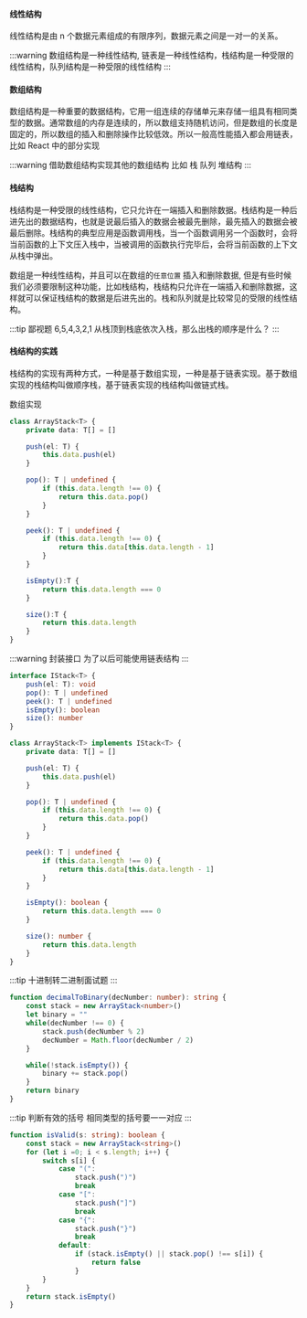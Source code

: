 #### 线性结构

线性结构是由 n 个数据元素组成的有限序列，数据元素之间是一对一的关系。

:::warning
数组结构是一种线性结构, 链表是一种线性结构，栈结构是一种受限的线性结构，队列结构是一种受限的线性结构
:::

#### 数组结构

数组结构是一种重要的数据结构，它用一组连续的存储单元来存储一组具有相同类型的数据。通常数组的内存是连续的，所以数组支持随机访问，但是数组的长度是固定的，所以数组的插入和删除操作比较低效。所以一般高性能插入都会用链表，比如 React 中的部分实现


:::warning
借助数组结构实现其他的数组结构 比如 栈 队列 堆结构
:::


#### 栈结构

栈结构是一种受限的线性结构，它只允许在一端插入和删除数据。栈结构是一种后进先出的数据结构，也就是说最后插入的数据会被最先删除，最先插入的数据会被最后删除。栈结构的典型应用是函数调用栈，当一个函数调用另一个函数时，会将当前函数的上下文压入栈中，当被调用的函数执行完毕后，会将当前函数的上下文从栈中弹出。

数组是一种线性结构，并且可以在数组的`任意位置` 插入和删除数据, 但是有些时候我们必须要限制这种功能，比如栈结构，栈结构只允许在一端插入和删除数据，这样就可以保证栈结构的数据是后进先出的。栈和队列就是比较常见的受限的线性结构。


:::tip 鄙视题
6,5,4,3,2,1 从栈顶到栈底依次入栈，那么出栈的顺序是什么？
:::


#### 栈结构的实践

栈结构的实现有两种方式，一种是基于数组实现，一种是基于链表实现。基于数组实现的栈结构叫做顺序栈，基于链表实现的栈结构叫做链式栈。

数组实现
```ts
class ArrayStack<T> {
    private data: T[] = []

    push(el: T) {
        this.data.push(el)
    }

    pop(): T | undefined {
        if (this.data.length !== 0) {
            return this.data.pop()
        }
    }

    peek(): T | undefined {
        if (this.data.length !== 0) {
            return this.data[this.data.length - 1]
        }
    }

    isEmpty():T {
        return this.data.length === 0
    }

    size():T {
        return this.data.length
    }
}
```

:::warning
封装接口 为了以后可能使用链表结构
:::

```ts
interface IStack<T> {
    push(el: T): void
    pop(): T | undefined
    peek(): T | undefined
    isEmpty(): boolean
    size(): number
}

class ArrayStack<T> implements IStack<T> {
    private data: T[] = []

    push(el: T) {
        this.data.push(el)
    }

    pop(): T | undefined {
        if (this.data.length !== 0) {
            return this.data.pop()
        }
    }

    peek(): T | undefined {
        if (this.data.length !== 0) {
            return this.data[this.data.length - 1]
        }
    }

    isEmpty(): boolean {
        return this.data.length === 0
    }

    size(): number {
        return this.data.length
    }
}
```


:::tip
十进制转二进制面试题
:::

```ts
function decimalToBinary(decNumber: number): string {
    const stack = new ArrayStack<number>()
    let binary = ""
    while(decNumber !== 0) {
        stack.push(decNumber % 2)
        decNumber = Math.floor(decNumber / 2)
    }

    while(!stack.isEmpty()) {
        binary += stack.pop()
    }
    return binary
}
```

:::tip
判断有效的括号 相同类型的括号要一一对应
:::

```ts
function isValid(s: string): boolean {
    const stack = new ArrayStack<string>()
    for (let i =0; i < s.length; i++) {
        switch s[i] {
            case "(":
                stack.push(")")
                break
            case "[":
                stack.push("]")
                break
            case "{":
                stack.push("}")
                break
            default:
                if (stack.isEmpty() || stack.pop() !== s[i]) {
                    return false
                }
        }
    }
    return stack.isEmpty()
}
```
